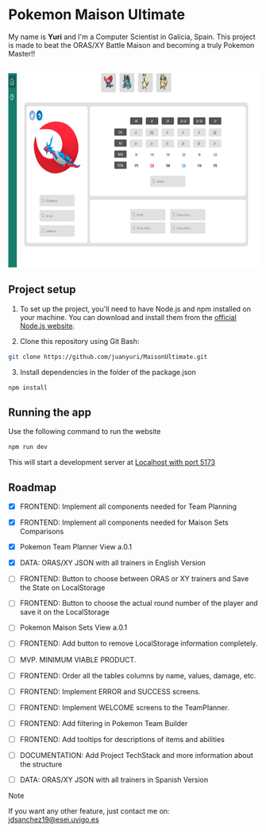 # Pokemon Maison Ultimate
My name is **Yuri** and I'm a Computer Scientist in Galicia, Spain. This project is made to beat the ORAS/XY Battle Maison and becoming a truly Pokemon Master!!


<br> 
<div style="text-align:center" align="center">
  <img src="./img/snapshot_4_November.png" width="800" height="390"  />
</div>

## Project setup

1. To set up the project, you'll need to have Node.js and npm installed on your machine. You can download and install them from the [official Node.js website](https://nodejs.org/).

2. Clone this repository using Git Bash:

```bash
git clone https://github.com/juanyuri/MaisonUltimate.git
```

3. Install dependencies in the folder of the package.json
```bash
npm install
```

## Running the app

Use the following command to run the website

```bash
npm run dev
```

This will start a development server at <a href="http://localhost:5173" target="_blank">Localhost with port 5173</a>


## Roadmap

- [x] FRONTEND: Implement all components needed for Team Planning
- [x] FRONTEND: Implement all components needed for Maison Sets Comparisons
- [x] Pokemon Team Planner View a.0.1
- [x] DATA: ORAS/XY JSON with all trainers in English Version
- [ ] FRONTEND: Button to choose between ORAS or XY trainers and Save the State on LocalStorage
- [ ] FRONTEND: Button to choose the actual round number of the player and save it on the LocalStorage
- [ ] Pokemon Maison Sets View a.0.1
- [ ] FRONTEND: Add button to remove LocalStorage information completely.
- [ ] MVP. MINIMUM VIABLE PRODUCT.

- [ ] FRONTEND: Order all the tables columns by name, values, damage, etc.
- [ ] FRONTEND: Implement ERROR and SUCCESS screens.
- [ ] FRONTEND: Implement WELCOME screens to the TeamPlanner.
- [ ] FRONTEND: Add filtering in Pokemon Team Builder
- [ ] FRONTEND: Add tooltips for descriptions of items and abilities
- [ ] DOCUMENTATION: Add Project TechStack and more information about the structure
- [ ] DATA: ORAS/XY JSON with all trainers in Spanish Version

> [!NOTE]
> If you want any other feature, just contact me on: jdsanchez19@esei.uvigo.es
